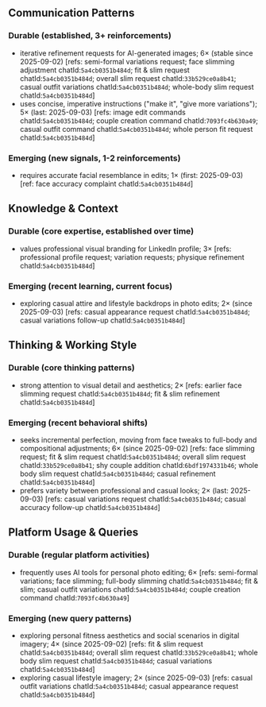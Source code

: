 ## Communication Patterns
### Durable (established, 3+ reinforcements)
- iterative refinement requests for AI-generated images; 6× (stable since 2025-09-02) [refs: semi-formal variations request; face slimming adjustment chatId:`5a4cb0351b484d`; fit & slim request chatId:`5a4cb0351b484d`; overall slim request chatId:`33b529ce0a8b41`; casual outfit variations chatId:`5a4cb0351b484d`; whole-body slim request chatId:`5a4cb0351b484d`]
- uses concise, imperative instructions ("make it", "give more variations"); 5× (last: 2025-09-03) [refs: image edit commands chatId:`5a4cb0351b484d`; couple creation command chatId:`7093fc4b630a49`; casual outfit command chatId:`5a4cb0351b484d`; whole person fit request chatId:`5a4cb0351b484d`]

### Emerging (new signals, 1-2 reinforcements)
- requires accurate facial resemblance in edits; 1× (first: 2025-09-03) [ref: face accuracy complaint chatId:`5a4cb0351b484d`]

## Knowledge & Context
### Durable (core expertise, established over time)
- values professional visual branding for LinkedIn profile; 3× [refs: professional profile request; variation requests; physique refinement chatId:`5a4cb0351b484d`]

### Emerging (recent learning, current focus)
- exploring casual attire and lifestyle backdrops in photo edits; 2× (since 2025-09-03) [refs: casual appearance request chatId:`5a4cb0351b484d`; casual variations follow-up chatId:`5a4cb0351b484d`]

## Thinking & Working Style
### Durable (core thinking patterns)
- strong attention to visual detail and aesthetics; 2× [refs: earlier face slimming request chatId:`5a4cb0351b484d`; fit & slim refinement chatId:`5a4cb0351b484d`]

### Emerging (recent behavioral shifts)
- seeks incremental perfection, moving from face tweaks to full-body and compositional adjustments; 6× (since 2025-09-02) [refs: face slimming request; fit & slim request chatId:`5a4cb0351b484d`; overall slim request chatId:`33b529ce0a8b41`; shy couple addition chatId:`6bdf1974331b46`; whole body slim request chatId:`5a4cb0351b484d`; casual refinement chatId:`5a4cb0351b484d`]
- prefers variety between professional and casual looks; 2× (last: 2025-09-03) [refs: casual variations request chatId:`5a4cb0351b484d`; casual accuracy follow-up chatId:`5a4cb0351b484d`]

## Platform Usage & Queries
### Durable (regular platform activities)
- frequently uses AI tools for personal photo editing; 6× [refs: semi-formal variations; face slimming; full-body slimming chatId:`5a4cb0351b484d`; fit & slim; casual outfit variations chatId:`5a4cb0351b484d`; couple creation command chatId:`7093fc4b630a49`]

### Emerging (new query patterns)
- exploring personal fitness aesthetics and social scenarios in digital imagery; 4× (since 2025-09-02) [refs: fit & slim request chatId:`5a4cb0351b484d`; overall slim request chatId:`33b529ce0a8b41`; whole body slim request chatId:`5a4cb0351b484d`; casual variations chatId:`5a4cb0351b484d`]
- exploring casual lifestyle imagery; 2× (since 2025-09-03) [refs: casual outfit variations chatId:`5a4cb0351b484d`; casual appearance request chatId:`5a4cb0351b484d`]